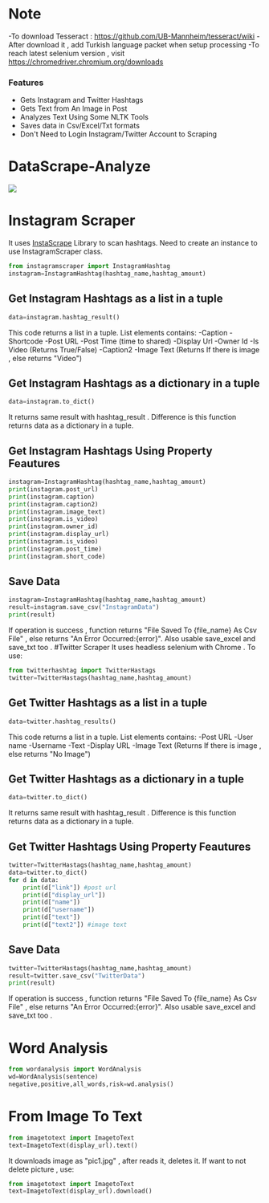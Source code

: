 # Note
-To download Tesseract : https://github.com/UB-Mannheim/tesseract/wiki 
-After download it , add Turkish language packet when setup processing
-To reach latest selenium version , visit https://chromedriver.chromium.org/downloads

### Features

- Gets Instagram and Twitter Hashtags
- Gets Text from An Image in Post
- Analyzes Text Using Some NLTK Tools
- Saves data in Csv/Excel/Txt formats
- Don't Need to Login Instagram/Twitter Account to Scraping


# DataScrape-Analyze

![](https://camo.githubusercontent.com/38f5db5524ba43e7262dfbca1f7d3631ba127fb1596785dfd707d5fc671821c9/687474703a2f2f466f7254686542616467652e636f6d2f696d616765732f6261646765732f6d6164652d776974682d707974686f6e2e737667) 


# Instagram Scraper
It uses [InstaScrape](https://github.com/chris-greening/instascrape "InstaScrape") Library to scan hashtags. Need to create an instance to use InstagramScraper class. 
```python
from instagramscraper import InstagramHashtag
instagram=InstagramHashtag(hashtag_name,hashtag_amount)
```
 
## Get Instagram Hashtags as a list in a tuple
```python
data=instagram.hashtag_result()
```
This code returns a list in a tuple. List elements contains:
-Caption 
-Shortcode 
-Post URL
-Post Time (time to shared)
-Display Url
-Owner Id
-Is Video (Returns True/False)
-Caption2 
-Image Text (Returns If there is image , else returns "Video")
## Get Instagram Hashtags as a dictionary in a tuple
```python
data=instagram.to_dict()
```
It returns same result with hashtag_result . Difference is this function returns data as a dictionary in a tuple.
## Get Instagram Hashtags Using Property Feautures
```python
instagram=InstagramHashtag(hashtag_name,hashtag_amount)
print(instagram.post_url)
print(instagram.caption)
print(instagram.caption2)
print(instagram.image_text)
print(instagram.is_video)
print(instagram.owner_id)
print(instagram.display_url)
print(instagram.is_video)
print(instagram.post_time)
print(instagram.short_code)
```
## Save Data
```python
instagram=InstagramHashtag(hashtag_name,hashtag_amount)
result=instagram.save_csv("InstagramData")
print(result)
```
If operation is success , function returns "File Saved To {file_name} As Csv File" , else returns "An Error Occurred:{error}".
Also usable save_excel and save_txt too .
#Twitter Scraper
It uses headless selenium with Chrome . 
To use:
```python
from twitterhashtag import TwitterHastags
twitter=TwitterHastags(hashtag_name,hashtag_amount)
```
## Get Twitter Hashtags as a list in a tuple
```python
data=twitter.hashtag_results()
```
This code returns a list in a tuple. List elements contains:
-Post URL
-User name
-Username
-Text
-Display URL
-Image Text (Returns If there is image , else returns "No Image")
## Get Twitter Hashtags as a dictionary in a tuple
```python
data=twitter.to_dict()
```
It returns same result with hashtag_result . Difference is this function returns data as a dictionary in a tuple.
## Get Twitter Hashtags Using Property Feautures
```python
twitter=TwitterHastags(hashtag_name,hashtag_amount)
data=twitter.to_dict()
for d in data:
    print(d["link"]) #post url
    print(d["display_url"])
    print(d["name"])
    print(d["username"])
    print(d["text"])
    print(d["text2"]) #image text
```
## Save Data
```python
twitter=TwitterHastags(hashtag_name,hashtag_amount)
result=twitter.save_csv("TwitterData")
print(result)
```
If operation is success , function returns "File Saved To {file_name} As Csv File" , else returns "An Error Occurred:{error}".
Also usable save_excel and save_txt too .

# Word Analysis
```python
from wordanalysis import WordAnalysis
wd=WordAnalysis(sentence)
negative,positive,all_words,risk=wd.analysis()
```
# From Image To Text
```python
from imagetotext import ImagetoText
text=ImagetoText(display_url).text()
```
It downloads image as "pic1.jpg" , after reads it, deletes it.
If want to not delete picture , use:
```python
from imagetotext import ImagetoText
text=ImagetoText(display_url).download()
```





